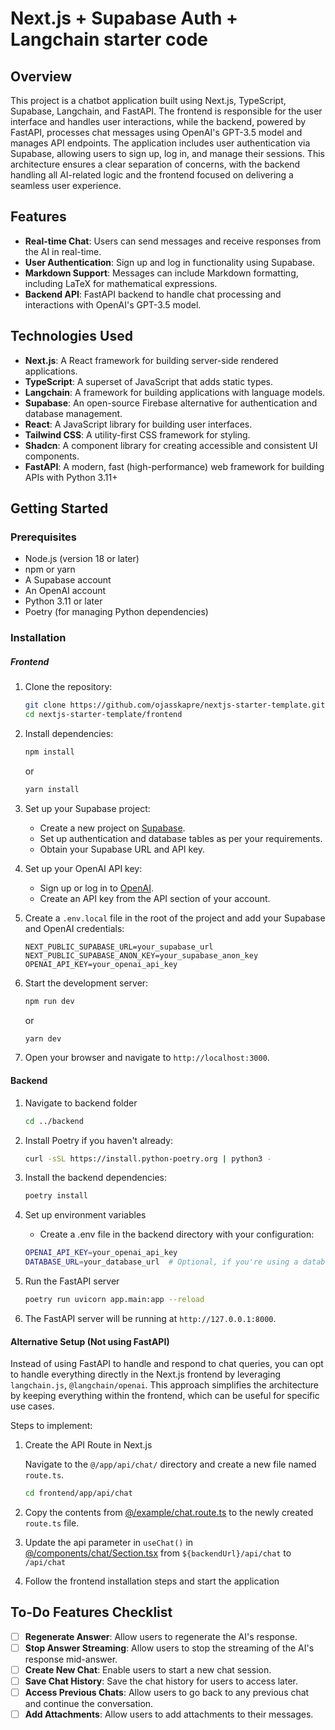 # Next.js + Supabase Auth + Langchain starter code

## Overview

This project is a chatbot application built using Next.js, TypeScript, Supabase, Langchain, and FastAPI. The frontend is responsible for the user interface and handles user interactions, while the backend, powered by FastAPI, processes chat messages using OpenAI's GPT-3.5 model and manages API endpoints. The application includes user authentication via Supabase, allowing users to sign up, log in, and manage their sessions. This architecture ensures a clear separation of concerns, with the backend handling all AI-related logic and the frontend focused on delivering a seamless user experience.

## Features

- **Real-time Chat**: Users can send messages and receive responses from the AI in real-time.
- **User Authentication**: Sign up and log in functionality using Supabase.
- **Markdown Support**: Messages can include Markdown formatting, including LaTeX for mathematical expressions.
- **Backend API**: FastAPI backend to handle chat processing and interactions with OpenAI's GPT-3.5 model.

## Technologies Used

- **Next.js**: A React framework for building server-side rendered applications.
- **TypeScript**: A superset of JavaScript that adds static types.
- **Langchain**: A framework for building applications with language models.
- **Supabase**: An open-source Firebase alternative for authentication and database management.
- **React**: A JavaScript library for building user interfaces.
- **Tailwind CSS**: A utility-first CSS framework for styling.
- **Shadcn**: A component library for creating accessible and consistent UI components.
- **FastAPI**: A modern, fast (high-performance) web framework for building APIs with Python 3.11+

## Getting Started

### Prerequisites

- Node.js (version 18 or later)
- npm or yarn
- A Supabase account
- An OpenAI account
- Python 3.11 or later
- Poetry (for managing Python dependencies)

### Installation

##### Frontend

1. Clone the repository:

   ```bash
   git clone https://github.com/ojasskapre/nextjs-starter-template.git
   cd nextjs-starter-template/frontend
   ```

2. Install dependencies:

   ```bash
   npm install
   ```

   or

   ```bash
   yarn install
   ```

3. Set up your Supabase project:

   - Create a new project on [Supabase](https://supabase.io/).
   - Set up authentication and database tables as per your requirements.
   - Obtain your Supabase URL and API key.

4. Set up your OpenAI API key:

   - Sign up or log in to [OpenAI](https://openai.com/).
   - Create an API key from the API section of your account.

5. Create a `.env.local` file in the root of the project and add your Supabase and OpenAI credentials:

   ```plaintext
   NEXT_PUBLIC_SUPABASE_URL=your_supabase_url
   NEXT_PUBLIC_SUPABASE_ANON_KEY=your_supabase_anon_key
   OPENAI_API_KEY=your_openai_api_key
   ```

6. Start the development server:

   ```bash
   npm run dev
   ```

   or

   ```bash
   yarn dev
   ```

7. Open your browser and navigate to `http://localhost:3000`.

#### Backend

1. Navigate to backend folder

   ```bash
   cd ../backend
   ```

2. Install Poetry if you haven't already:

   ```bash
   curl -sSL https://install.python-poetry.org | python3 -
   ```

3. Install the backend dependencies:

   ```bash
   poetry install
   ```

4. Set up environment variables

   - Create a .env file in the backend directory with your configuration:

   ```bash
   OPENAI_API_KEY=your_openai_api_key
   DATABASE_URL=your_database_url  # Optional, if you're using a database
   ```

5. Run the FastAPI server

   ```bash
   poetry run uvicorn app.main:app --reload
   ```

6. The FastAPI server will be running at `http://127.0.0.1:8000`.

#### Alternative Setup (Not using FastAPI)

Instead of using FastAPI to handle and respond to chat queries, you can opt to handle everything directly in the Next.js frontend by leveraging `langchain.js`, `@langchain/openai`. This approach simplifies the architecture by keeping everything within the frontend, which can be useful for specific use cases.

Steps to implement:

1. Create the API Route in Next.js

   Navigate to the `@/app/api/chat/` directory and create a new file named `route.ts`.

   ```bash
   cd frontend/app/api/chat
   ```

2. Copy the contents from [@/example/chat.route.ts](https://github.com/ojasskapre/nextjs-starter-template/blob/main/frontend/src/example/chat.route.ts) to the newly created `route.ts` file.

3. Update the api parameter in `useChat()` in [@/components/chat/Section.tsx](https://github.com/ojasskapre/nextjs-starter-template/blob/main/frontend/src/components/chat/Section.tsx) from `${backendUrl}/api/chat` to `/api/chat`

4. Follow the frontend installation steps and start the application

## To-Do Features Checklist

- [ ] **Regenerate Answer**: Allow users to regenerate the AI's response.
- [ ] **Stop Answer Streaming**: Allow users to stop the streaming of the AI's response mid-answer.
- [ ] **Create New Chat**: Enable users to start a new chat session.
- [ ] **Save Chat History**: Save the chat history for users to access later.
- [ ] **Access Previous Chats**: Allow users to go back to any previous chat and continue the conversation.
- [ ] **Add Attachments**: Allow users to add attachments to their messages.
